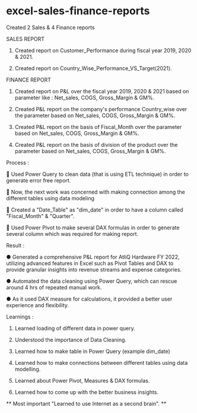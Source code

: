 # excel-sales-finance-reports

Created 2 Sales & 4 Finance reports
       
SALES REPORT
       
1. Created report on Customer_Performance during fiscal year 2019, 2020 & 2021.

2. Created report on Country_Wise_Performance_VS_Target(2021).

FINANCE REPORT

1. Created report on P&L over the fiscal year 2019, 2020 & 2021 based on parameter like : Net_sales, COGS, Gross_Margin & GM%.

2. Created P&L report on the company's performance Country_wise over the parameter based on Net_sales, COGS, Gross_Margin & GM%.

3. Created P&L report on the basis of Fiscal_Month over the parameter based on Net_sales, COGS, Gross_Margin & GM%.

4. Created P&L report on the basis of division of the product over the parameter based on Net_sales, COGS, Gross_Margin & GM%.


 Process :

🔹 Used Power Query to clean data (that is using ETL technique) in order to generate error free report.

🔹 Now, the next work was concerned with making connection among the different tables using data modeling

🔹 Created a "Date_Table" as "dim_date" in order to have a column called "Fiscal_Month" & "Quarter".

🔹 Used Power Pivot to make several DAX formulas in order to generate  several column which was required for making report.


Result :

●	Generated a comprehensive P&L report for AtliQ Hardware FY 2022, utilizing advanced features in Excel such as Pivot Tables and DAX to provide granular insights into revenue streams and expense categories.

●	Automated the data cleaning using Power Query, which can rescue around 4 hrs of repeated manual work.

●	As it used DAX measure for calculations, it provided a better user experience and flexibility.




Learnings :

1. Learned loading of different data in power query.

2. Understood the importance of Data Cleaning.

3. Learned how to make table in Power Query (example dim_date)

4. Learned how to make connections between different tables using data modelling.

5. Learned about Power Pivot, Measures & DAX formulas.

6. Learned how to come up with the better business insights.


** Most important "Learned to use Internet as a second brain".  **   
